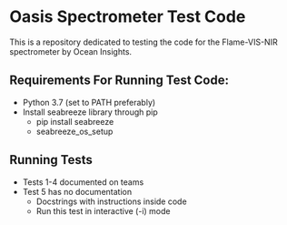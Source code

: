 # Oasis Spectrometer Test Code

This is a repository dedicated to testing the code for the Flame-VIS-NIR spectrometer by Ocean Insights.

## Requirements For Running Test Code:

* Python 3.7 (set to PATH preferably)
* Install seabreeze library through pip
	* pip install seabreeze
	* seabreeze_os_setup

## Running Tests

* Tests 1-4 documented on teams
* Test 5 has no documentation
	* Docstrings with instructions inside code
	* Run this test in interactive (-i) mode
